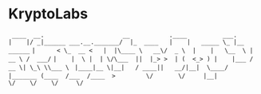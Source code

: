 # KryptoLabs
```  ____  __.                      __           .____          ___.    ```       
``` |    |/ _|______ ___.__._______/  |_  ____   |    |   _____ \_ |__   ______ ```
``` |      < \_  __ <   |  |\____ \   __\/  _ \  |    |   \__  \ | __ \ /  ___/ ```
``` |    |  \ |  | \/\___  ||  |_> >  | (  <_> ) |    |___ / __ \| \_\ \\___ \  ```
``` |____|__ \|__|   / ____||   __/|__|  \____/  |_______ (____  /___  /____  > ```
```         \/       \/     |__|                         \/    \/    \/     \/  ```
```
